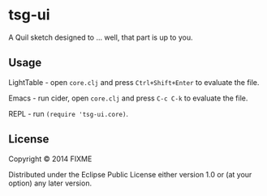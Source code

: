 # tsg-ui

A Quil sketch designed to ... well, that part is up to you.

## Usage

LightTable - open `core.clj` and press `Ctrl+Shift+Enter` to evaluate the file.

Emacs - run cider, open `core.clj` and press `C-c C-k` to evaluate the file.

REPL - run `(require 'tsg-ui.core)`.

## License

Copyright © 2014 FIXME

Distributed under the Eclipse Public License either version 1.0 or (at
your option) any later version.
